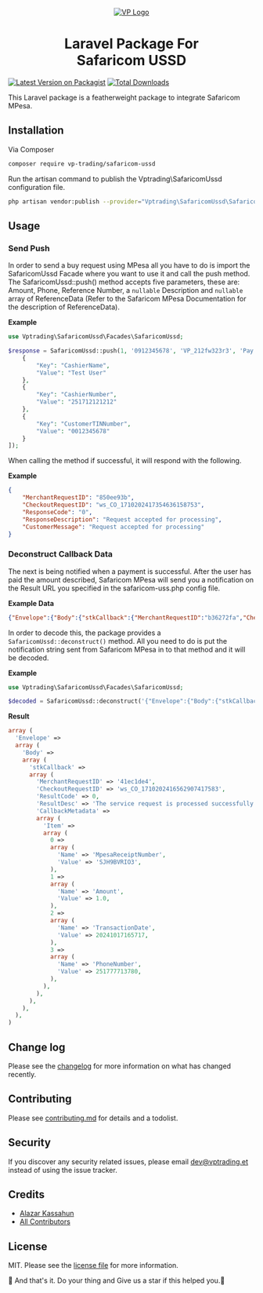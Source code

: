 <p align="center"><a href="https://vptrading.et"><img src="/imgs/logo.png" alt="VP Logo"></a></p>

<h1 align="center">Laravel Package For<br> Safaricom USSD</h1>

[![Latest Version on Packagist][ico-version]][link-packagist]
[![Total Downloads][ico-downloads]][link-downloads]

This Laravel package is a featherweight package to integrate Safaricom MPesa.

## Installation

Via Composer

```bash
composer require vp-trading/safaricom-ussd
```

Run the artisan command to publish the Vptrading\SafaricomUssd configuration file.

```bash
php artisan vendor:publish --provider="Vptrading\SafaricomUssd\SafaricomUssdServiceProvider"
```

## Usage

### Send Push

In order to send a buy request using MPesa all you have to do is import the SafaricomUssd Facade where you want to use it and call the push method. The SafaricomUssd::push() method accepts five parameters, these are: Amount, Phone, Reference Number, a `nullable` Description and `nullable` array of ReferenceData (Refer to the Safaricom MPesa Documentation for the description of ReferenceData).

**Example**

```php
use Vptrading\SafaricomUssd\Facades\SafaricomUssd;

$response = SafaricomUssd::push(1, '0912345678', 'VP_212fw323r3', 'Pay for Good', "ReferenceData":[
    {
        "Key": "CashierName",
        "Value": "Test User"
    },
    {
        "Key": "CashierNumber",
        "Value": "251712121212"
    },
    {
        "Key": "CustomerTINNumber",
        "Value": "0012345678"
    }
]);
```

When calling the method if successful, it will respond with the following.

**Example**

```json
{
    "MerchantRequestID": "850ee93b",
    "CheckoutRequestID": "ws_CO_1710202417354636158753",
    "ResponseCode": "0",
    "ResponseDescription": "Request accepted for processing",
    "CustomerMessage": "Request accepted for processing"
}
```

### Deconstruct Callback Data

The next is being notified when a payment is successful. After the user has paid the amount described, Safaricom MPesa will send you a notification on the Result URL you specified in the safaricom-uss.php config file.

**Example Data**

```json
{"Envelope":{"Body":{"stkCallback":{"MerchantRequestID":"b36272fa","CheckoutRequestID":"ws_CO_1710202412231281053980","ResultCode":3002,"ResultDesc":"No response from user.","CallbackMetadata":{"Item":[{"Name":"MpesaReceiptNumber"},{"Name":"Amount"},{"Name":"TransactionDate"},{"Name":"PhoneNumber","Value":251777713780}]}}}}}
```

In order to decode this, the package provides a `SafaricomUssd::deconstruct()` method. All you need to do is put the notification string sent from Safaricom MPesa in to that method and it will be decoded.

**Example**

```php
use Vptrading\SafaricomUssd\Facades\SafaricomUssd;

$decoded = SafaricomUssd::deconstruct('{"Envelope":{"Body":{"stkCallback":{"MerchantRequestID":"b36272fa","CheckoutRequestID":"ws_CO_1710202412231281053980","ResultCode":3002,"ResultDesc":"No response from user.","CallbackMetadata":{"Item":[{"Name":"MpesaReceiptNumber"},{"Name":"Amount"},{"Name":"TransactionDate"},{"Name":"PhoneNumber","Value":251777713780}]}}}}}');
```

**Result**

```php
array (
  'Envelope' => 
  array (
    'Body' => 
    array (
      'stkCallback' => 
      array (
        'MerchantRequestID' => '41ec1de4',
        'CheckoutRequestID' => 'ws_CO_1710202416562907417583',
        'ResultCode' => 0,
        'ResultDesc' => 'The service request is processed successfully.',
        'CallbackMetadata' => 
        array (
          'Item' => 
          array (
            0 => 
            array (
              'Name' => 'MpesaReceiptNumber',
              'Value' => 'SJH9BVRIO3',
            ),
            1 => 
            array (
              'Name' => 'Amount',
              'Value' => 1.0,
            ),
            2 => 
            array (
              'Name' => 'TransactionDate',
              'Value' => 20241017165717,
            ),
            3 => 
            array (
              'Name' => 'PhoneNumber',
              'Value' => 251777713780,
            ),
          ),
        ),
      ),
    ),
  ),
)
```

## Change log

Please see the [changelog](changelog.md) for more information on what has changed recently.

## Contributing

Please see [contributing.md](contributing.md) for details and a todolist.

## Security

If you discover any security related issues, please email dev@vptrading.et instead of using the issue tracker.

## Credits

- [Alazar Kassahun][link-author]
- [All Contributors][link-contributors]

## License

MIT. Please see the [license file](license.md) for more information.

[ico-version]: https://img.shields.io/packagist/v/vptrading/safaricom-ussd.svg?style=flat-square
[ico-downloads]: https://img.shields.io/packagist/dt/vptrading/safaricom-ussd.svg?style=flat-square
[ico-travis]: https://img.shields.io/travis/vptrading/safaricom-ussd/master.svg?style=flat-square
[ico-styleci]: https://styleci.io/repos/12345678/shield

[link-packagist]: https://packagist.org/packages/vptrading/safaricom-ussd
[link-downloads]: https://packagist.org/packages/vptrading/safaricom-ussd
[link-author]: https://github.com/vptrading
[link-contributors]: ../../contributors

🚀 And that's it. Do your thing and Give us a star if this helped you.🚀
